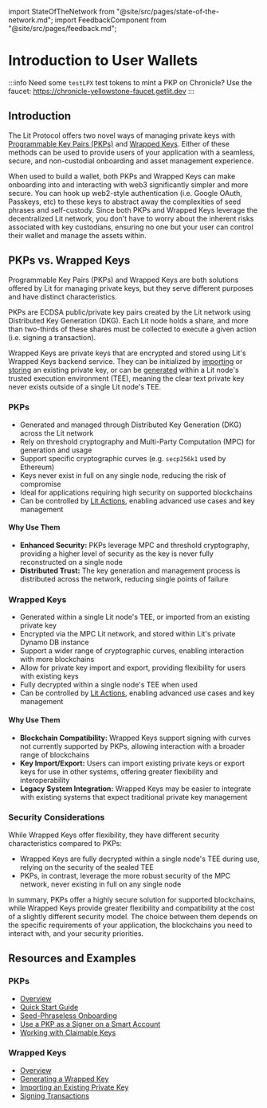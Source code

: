 import StateOfTheNetwork from "@site/src/pages/state-of-the-network.md";
import FeedbackComponent from "@site/src/pages/feedback.md";

# Introduction to User Wallets

<StateOfTheNetwork/>

:::info
Need some `testLPX` test tokens to mint a PKP on Chronicle? Use the faucet: https://chronicle-yellowstone-faucet.getlit.dev
:::

## Introduction

The Lit Protocol offers two novel ways of managing private keys with [Programmable Key Pairs (PKPs)](./pkps/overview.md) and [Wrapped Keys](./wrapped-keys/overview.md). Either of these methods can be used to provide users of your application with a seamless, secure, and non-custodial onboarding and asset management experience.

When used to build a wallet, both PKPs and Wrapped Keys can make onboarding into and interacting with web3 significantly simpler and more secure. You can hook up web2-style authentication (i.e. Google OAuth, Passkeys, etc) to these keys to abstract away the complexities of seed phrases and self-custody. Since both PKPs and Wrapped Keys leverage the decentralized Lit network, you don't have to worry about the inherent risks associated with key custodians, ensuring no one but your user can control their wallet and manage the assets within.

## PKPs vs. Wrapped Keys

Programmable Key Pairs (PKPs) and Wrapped Keys are both solutions offered by Lit for managing private keys, but they serve different purposes and have distinct characteristics.

PKPs are ECDSA public/private key pairs created by the Lit network using Distributed Key Generation (DKG). Each Lit node holds a share, and more than two-thirds of these shares must be collected to execute a given action (i.e. signing a transaction).

Wrapped Keys are private keys that are encrypted and stored using Lit's Wrapped Keys backend service. They can be initialized by [importing](./wrapped-keys/importing-key) or [storing](./wrapped-keys/storing-wrapped-key-metadata) an existing private key, or can be [generated](./wrapped-keys/generating-wrapped-key) within a Lit node's trusted execution environment (TEE), meaning the clear text private key never exists outside of a single Lit node's TEE.

### PKPs

- Generated and managed through Distributed Key Generation (DKG) across the Lit network
- Rely on threshold cryptography and Multi-Party Computation (MPC) for generation and usage
- Support specific cryptographic curves (e.g. `secp256k1` used by Ethereum)
- Keys never exist in full on any single node, reducing the risk of compromise
- Ideal for applications requiring high security on supported blockchains
- Can be controlled by [Lit Actions](../sdk/serverless-signing/overview.md), enabling advanced use cases and key management

#### Why Use Them

- **Enhanced Security:** PKPs leverage MPC and threshold cryptography, providing a higher level of security as the key is never fully reconstructed on a single node
- **Distributed Trust:** The key generation and management process is distributed across the network, reducing single points of failure

### Wrapped Keys

- Generated within a single Lit node's TEE, or imported from an existing private key
- Encrypted via the MPC Lit network, and stored within Lit's private Dynamo DB instance
- Support a wider range of cryptographic curves, enabling interaction with more blockchains
- Allow for private key import and export, providing flexibility for users with existing keys
- Fully decrypted within a single node's TEE when used
- Can be controlled by [Lit Actions](../sdk/serverless-signing/overview.md), enabling advanced use cases and key management

#### Why Use Them

- **Blockchain Compatibility:** Wrapped Keys support signing with curves not currently supported by PKPs, allowing interaction with a broader range of blockchains
- **Key Import/Export:** Users can import existing private keys or export keys for use in other systems, offering greater flexibility and interoperability
- **Legacy System Integration:** Wrapped Keys may be easier to integrate with existing systems that expect traditional private key management

### Security Considerations

While Wrapped Keys offer flexibility, they have different security characteristics compared to PKPs:

- Wrapped Keys are fully decrypted within a single node's TEE during use, relying on the security of the sealed TEE
- PKPs, in contrast, leverage the more robust security of the MPC network, never existing in full on any single node

In summary, PKPs offer a highly secure solution for supported blockchains, while Wrapped Keys provide greater flexibility and compatibility at the cost of a slightly different security model. The choice between them depends on the specific requirements of your application, the blockchains you need to interact with, and your security priorities.

## Resources and Examples

### PKPs

- [Overview](./pkps/overview.md)
- [Quick Start Guide](./pkps/quick-start.md)
- [Seed-Phraseless Onboarding](./pkps/minting/via-social.md)
- [Use a PKP as a Signer on a Smart Account](https://spark.litprotocol.com/account-abstraction-and-mpc/)
- [Working with Claimable Keys](./pkps/claimable-keys/intro.md)

### Wrapped Keys

- [Overview](./wrapped-keys/overview.md)
- [Generating a Wrapped Key](./wrapped-keys/generating-wrapped-key.md)
- [Importing an Existing Private Key](./wrapped-keys/importing-key.md)
- [Signing Transactions](./wrapped-keys/sign-transaction.md)

<FeedbackComponent/>
